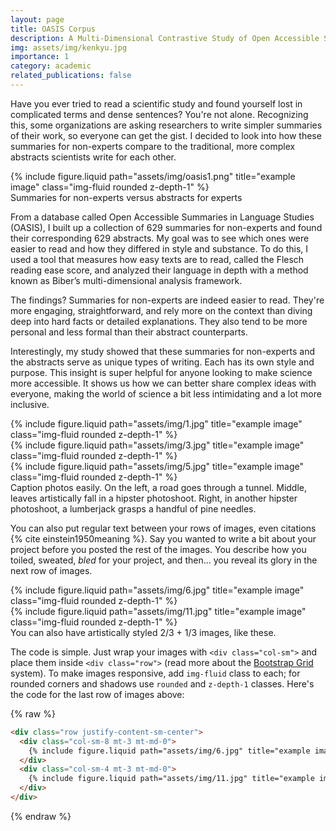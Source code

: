 ```yaml
---
layout: page
title: OASIS Corpus
description: A Multi-Dimensional Contrastive Study of Open Accessible Summaries and Their Corresponding Abstracts
img: assets/img/kenkyu.jpg
importance: 1
category: academic
related_publications: false
---
```


Have you ever tried to read a scientific study and found yourself lost in complicated terms and dense sentences? You're not alone. Recognizing this, some organizations are asking researchers to write simpler summaries of their work, so everyone can get the gist. I decided to look into how these summaries for non-experts compare to the traditional, more complex abstracts scientists write for each other.

<div class="row">
    <div class="col-sm mt-3 mt-md-0">
        {% include figure.liquid path="assets/img/oasis1.png" title="example image" class="img-fluid rounded z-depth-1" %}
    </div>
</div>
<div class="caption">
    Summaries for non-experts versus abstracts for experts
</div>

From a database called Open Accessible Summaries in Language Studies (OASIS), I built up a collection of 629 summaries for non-experts and found their corresponding 629 abstracts. My goal was to see which ones were easier to read and how they differed in style and substance. To do this, I used a tool that measures how easy texts are to read, called the Flesch reading ease score, and analyzed their language in depth with a method known as Biber’s multi-dimensional analysis framework.

The findings? Summaries for non-experts are indeed easier to read. They're more engaging, straightforward, and rely more on the context than diving deep into hard facts or detailed explanations. They also tend to be more personal and less formal than their abstract counterparts.

Interestingly, my study showed that these summaries for non-experts and the abstracts serve as unique types of writing. Each has its own style and purpose. This insight is super helpful for anyone looking to make science more accessible. It shows us how we can better share complex ideas with everyone, making the world of science a bit less intimidating and a lot more inclusive.



<div class="row">
    <div class="col-sm mt-3 mt-md-0">
        {% include figure.liquid path="assets/img/1.jpg" title="example image" class="img-fluid rounded z-depth-1" %}
    </div>
    <div class="col-sm mt-3 mt-md-0">
        {% include figure.liquid path="assets/img/3.jpg" title="example image" class="img-fluid rounded z-depth-1" %}
    </div>
    <div class="col-sm mt-3 mt-md-0">
        {% include figure.liquid path="assets/img/5.jpg" title="example image" class="img-fluid rounded z-depth-1" %}
    </div>
</div>
<div class="caption">
    Caption photos easily. On the left, a road goes through a tunnel. Middle, leaves artistically fall in a hipster photoshoot. Right, in another hipster photoshoot, a lumberjack grasps a handful of pine needles.
</div>





You can also put regular text between your rows of images, even citations {% cite einstein1950meaning %}.
Say you wanted to write a bit about your project before you posted the rest of the images.
You describe how you toiled, sweated, _bled_ for your project, and then... you reveal its glory in the next row of images.

<div class="row justify-content-sm-center">
    <div class="col-sm-8 mt-3 mt-md-0">
        {% include figure.liquid path="assets/img/6.jpg" title="example image" class="img-fluid rounded z-depth-1" %}
    </div>
    <div class="col-sm-4 mt-3 mt-md-0">
        {% include figure.liquid path="assets/img/11.jpg" title="example image" class="img-fluid rounded z-depth-1" %}
    </div>
</div>
<div class="caption">
    You can also have artistically styled 2/3 + 1/3 images, like these.
</div>

The code is simple.
Just wrap your images with `<div class="col-sm">` and place them inside `<div class="row">` (read more about the <a href="https://getbootstrap.com/docs/4.4/layout/grid/">Bootstrap Grid</a> system).
To make images responsive, add `img-fluid` class to each; for rounded corners and shadows use `rounded` and `z-depth-1` classes.
Here's the code for the last row of images above:

{% raw %}

```html
<div class="row justify-content-sm-center">
  <div class="col-sm-8 mt-3 mt-md-0">
    {% include figure.liquid path="assets/img/6.jpg" title="example image" class="img-fluid rounded z-depth-1" %}
  </div>
  <div class="col-sm-4 mt-3 mt-md-0">
    {% include figure.liquid path="assets/img/11.jpg" title="example image" class="img-fluid rounded z-depth-1" %}
  </div>
</div>
```

{% endraw %}
